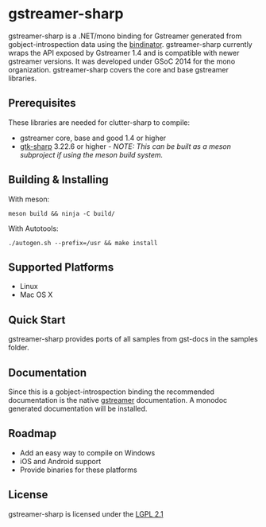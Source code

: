 gstreamer-sharp
=========

gstreamer-sharp is a .NET/mono binding for Gstreamer generated from gobject-introspection data using the [bindinator]. gstreamer-sharp currently wraps the API exposed by Gstreamer 1.4 and is compatible with newer gstreamer versions. It was developed under GSoC 2014 for the mono organization.
gstreamer-sharp covers the core and base gstreamer libraries.

Prerequisites
----
These libraries are needed for clutter-sharp to compile:
* gstreamer core, base and good 1.4 or higher
* [gtk-sharp] 3.22.6 or higher - *NOTE: This can be built as a meson subproject if using the meson build system.*

Building & Installing
----
With meson:

    meson build && ninja -C build/

With Autotools:

    ./autogen.sh --prefix=/usr && make install

Supported Platforms
----
* Linux
* Mac OS X

Quick Start
----
gstreamer-sharp provides ports of all samples from gst-docs in the samples folder.

Documentation
----

Since this is a gobject-introspection binding the recommended documentation is the native [gstreamer](http://gstreamer.freedesktop.org/data/doc/gstreamer/head/gstreamer/html/) documentation. A monodoc generated documentation will be installed.

Roadmap
----
* Add an easy way to compile on Windows
* iOS and Android support
* Provide binaries for these platforms

License
----
gstreamer-sharp is licensed under the [LGPL 2.1](https://www.gnu.org/licenses/lgpl-2.1.html)

[bindinator]:https://github.com/shana/bindinator
[gtk-sharp]:https://github.com/openmedicus/gtk-sharp
